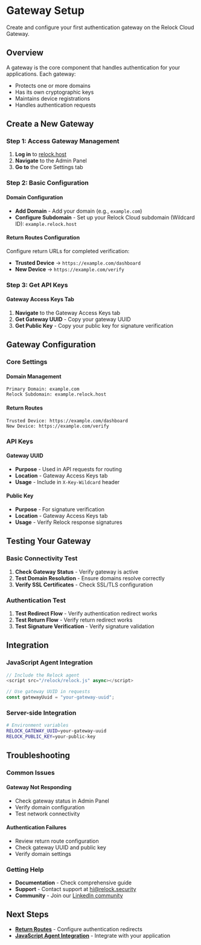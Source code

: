 # Gateway Setup

Create and configure your first authentication gateway on the Relock Cloud Gateway.

## Overview

A gateway is the core component that handles authentication for your applications. Each gateway:
- Protects one or more domains
- Has its own cryptographic keys
- Maintains device registrations
- Handles authentication requests

## Create a New Gateway

### Step 1: Access Gateway Management

1. **Log in** to [relock.host](https://relock.host)
2. **Navigate** to the Admin Panel
3. **Go to** the Core Settings tab

### Step 2: Basic Configuration

#### Domain Configuration
- **Add Domain** - Add your domain (e.g., `example.com`)
- **Configure Subdomain** - Set up your Relock Cloud subdomain (Wildcard ID): `example.relock.host`

#### Return Routes Configuration
Configure return URLs for completed verification:

- **Trusted Device** → `https://example.com/dashboard`
- **New Device** → `https://example.com/verify`

### Step 3: Get API Keys

#### Gateway Access Keys Tab
1. **Navigate** to the Gateway Access Keys tab
2. **Get Gateway UUID** - Copy your gateway UUID
3. **Get Public Key** - Copy your public key for signature verification

## Gateway Configuration

### Core Settings

#### Domain Management
```
Primary Domain: example.com
Relock Subdomain: example.relock.host
```

#### Return Routes
```
Trusted Device: https://example.com/dashboard
New Device: https://example.com/verify
```

### API Keys

#### Gateway UUID
- **Purpose** - Used in API requests for routing
- **Location** - Gateway Access Keys tab
- **Usage** - Include in `X-Key-Wildcard` header

#### Public Key
- **Purpose** - For signature verification
- **Location** - Gateway Access Keys tab
- **Usage** - Verify Relock response signatures

## Testing Your Gateway

### Basic Connectivity Test

1. **Check Gateway Status** - Verify gateway is active
2. **Test Domain Resolution** - Ensure domains resolve correctly
3. **Verify SSL Certificates** - Check SSL/TLS configuration

### Authentication Test

1. **Test Redirect Flow** - Verify authentication redirect works
2. **Test Return Flow** - Verify return redirect works
3. **Test Signature Verification** - Verify signature validation

## Integration

### JavaScript Agent Integration
```javascript
// Include the Relock agent
<script src="/relock/relock.js" async></script>

// Use gateway UUID in requests
const gatewayUuid = "your-gateway-uuid";
```

### Server-side Integration
```bash
# Environment variables
RELOCK_GATEWAY_UUID=your-gateway-uuid
RELOCK_PUBLIC_KEY=your-public-key
```

## Troubleshooting

### Common Issues

#### Gateway Not Responding
- Check gateway status in Admin Panel
- Verify domain configuration
- Test network connectivity

#### Authentication Failures
- Review return route configuration
- Check gateway UUID and public key
- Verify domain settings

### Getting Help

- **Documentation** - Check comprehensive guide
- **Support** - Contact support at [hi@relock.security](mailto:hi@relock.security)
- **Community** - Join our [LinkedIn community](https://www.linkedin.com/company/relocksecurity)

## Next Steps

- **[Return Routes](./return-routes)** - Configure authentication redirects
- **[JavaScript Agent Integration](../guides/js-agent-integration)** - Integrate with your application